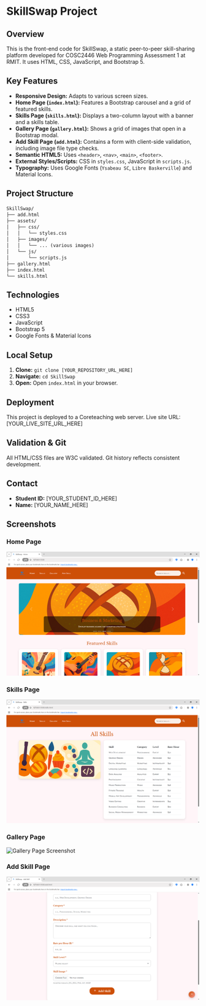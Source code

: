 # SkillSwap Project

## Overview

This is the front-end code for SkillSwap, a static peer-to-peer skill-sharing platform developed for COSC2446 Web Programming Assessment 1 at RMIT. It uses HTML, CSS, JavaScript, and Bootstrap 5.

## Key Features

-   **Responsive Design:** Adapts to various screen sizes.
-   **Home Page (`index.html`):** Features a Bootstrap carousel and a grid of featured skills.
-   **Skills Page (`skills.html`):** Displays a two-column layout with a banner and a skills table.
-   **Gallery Page (`gallery.html`):** Shows a grid of images that open in a Bootstrap modal.
-   **Add Skill Page (`add.html`):** Contains a form with client-side validation, including image file type checks.
-   **Semantic HTML5:** Uses `<header>`, `<nav>`, `<main>`, `<footer>`.
-   **External Styles/Scripts:** CSS in `styles.css`, JavaScript in `scripts.js`.
-   **Typography:** Uses Google Fonts (`Ysabeau SC`, `Libre Baskerville`) and Material Icons.

## Project Structure

```
SkillSwap/
├── add.html
├── assets/
│   ├── css/
│   │   └── styles.css
│   ├── images/
│   │   └── ... (various images)
│   └── js/
│       └── scripts.js
├── gallery.html
├── index.html
└── skills.html
```

## Technologies

-   HTML5
-   CSS3
-   JavaScript
-   Bootstrap 5
-   Google Fonts & Material Icons

## Local Setup

1.  **Clone:** `git clone [YOUR_REPOSITORY_URL_HERE]`
2.  **Navigate:** `cd SkillSwap`
3.  **Open:** Open `index.html` in your browser.

## Deployment

This project is deployed to a Coreteaching web server. Live site URL: [YOUR_LIVE_SITE_URL_HERE]

## Validation & Git

All HTML/CSS files are W3C validated. Git history reflects consistent development.

## Contact

-   **Student ID:** [YOUR_STUDENT_ID_HERE]
-   **Name:** [YOUR_NAME_HERE]




## Screenshots

### Home Page

![Home Page Screenshot](assets/images/screenshots/home.PNG)

### Skills Page

![Skills Page Screenshot](assets/images/screenshots/skills.PNG)

### Gallery Page

![Gallery Page Screenshot](assets/images/screenshots/gallery.PNG)

### Add Skill Page

![Add Skill Page Screenshot](assets/images/screenshots/add_skill.PNG)

